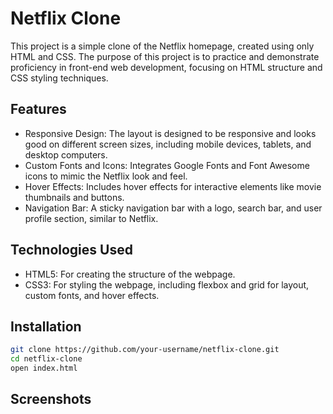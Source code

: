 # Netflix Clone

This project is a simple clone of the Netflix homepage, created using only HTML and CSS. The purpose of this project is to practice and demonstrate proficiency in front-end web development, focusing on HTML structure and CSS styling techniques.

## Features

- Responsive Design: The layout is designed to be responsive and looks good on different screen sizes, including mobile devices, tablets, and desktop computers.
- Custom Fonts and Icons: Integrates Google Fonts and Font Awesome icons to mimic the Netflix look and feel.
- Hover Effects: Includes hover effects for interactive elements like movie thumbnails and buttons.
- Navigation Bar: A sticky navigation bar with a logo, search bar, and user profile section, similar to Netflix.

## Technologies Used

- HTML5: For creating the structure of the webpage.
- CSS3: For styling the webpage, including flexbox and grid for layout, custom fonts, and hover effects.

## Installation

   ```bash
   git clone https://github.com/your-username/netflix-clone.git
   cd netflix-clone
   open index.html
   ```

## Screenshots

